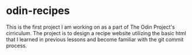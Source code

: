 # odin-recipes
This is the first project I am working on as a part of The Odin Project's cirriculum. The project is to design a recipe website utilizing the basic html that I learned in previous lessons and become familiar with the git commit process.